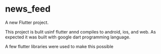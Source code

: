 # news_feed

A new Flutter project.

This project is bulit usinf flutter annd compiles to android, ios, and web.
As expected it was built with google dart programming language.

A few flutter libraries were used to make this possible
